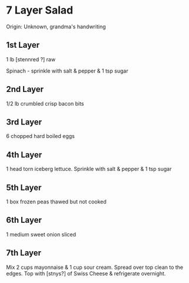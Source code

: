 # 7 Layer Salad

Origin: Unknown, grandma's handwriting

## 1st Layer

1 lb [stennred ?] raw

Spinach - sprinkle with salt & pepper & 1 tsp sugar

## 2nd Layer

1/2 lb crumbled crisp bacon bits

## 3rd Layer

6 chopped hard boiled eggs

## 4th Layer

1 head torn iceberg lettuce. Sprinkle with salt & pepper & 1 tsp sugar

## 5th Layer

1 box frozen peas thawed but not cooked

## 6th Layer

1 medium sweet onion sliced

## 7th Layer

Mix 2 cups mayonnaise & 1 cup sour cream. Spread over top clean to the edges. Top with [stnys?] of Swiss Cheese & refrigerate overnight.